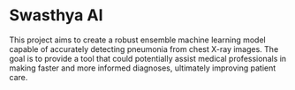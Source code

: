 # Swasthya AI

This project aims to create a robust ensemble machine learning model capable of accurately detecting pneumonia from chest X-ray images.  The goal is to provide a tool that could potentially assist medical professionals in making faster and more informed diagnoses, ultimately improving patient care.